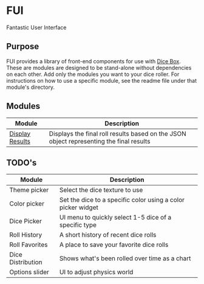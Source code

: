 # FUI
Fantastic User Interface

## Purpose
FUI provides a library of front-end components for use with [Dice Box](https://github.com/3d-dice/dice-box). These are modules are designed to be stand-alone without dependencies on each other. Add only the modules you want to your dice roller. For instructions on how to use a specific module, see the readme file under that module's directory.

## Modules
| Module | Description |
|-|-|
|[Display Results](https://github.com/3d-dice/FUI/tree/main/src/displayResults)|Displays the final roll results based on the JSON object representing the final results|

## TODO's
|Module|Description|
|-|-|
|Theme picker|Select the dice texture to use|
|Color picker|Set the dice to a specific color using a color picker widget|
|Dice Picker|UI menu to quickly select 1-5 dice of a specific type|
|Roll History|A short history of recent dice rolls|
|Roll Favorites|A place to save your favorite dice rolls|
|Dice Distribution|Shows what's been rolled over time as a chart|
|Options slider|UI to adjust physics world|

